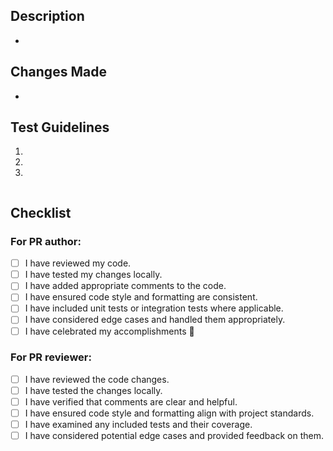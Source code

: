 ## Description
<!-- Explain the changes made in this PR -->
- 

## Changes Made
<!-- Reference any related issues or feature requests -->
-

## Test Guidelines
<!-- Provide step-by-step instructions on how to test the changes -->
1.
2.
3.
<!-- Include command to run if needed -->
```
```

## Checklist

### For PR author:
- [ ] I have reviewed my code.
- [ ] I have tested my changes locally.
- [ ] I have added appropriate comments to the code.
- [ ] I have ensured code style and formatting are consistent.
- [ ] I have included unit tests or integration tests where applicable.
- [ ] I have considered edge cases and handled them appropriately.
- [ ] I have celebrated my accomplishments 🎉

### For PR reviewer:
- [ ] I have reviewed the code changes.
- [ ] I have tested the changes locally.
- [ ] I have verified that comments are clear and helpful.
- [ ] I have ensured code style and formatting align with project standards.
- [ ] I have examined any included tests and their coverage.
- [ ] I have considered potential edge cases and provided feedback on them.